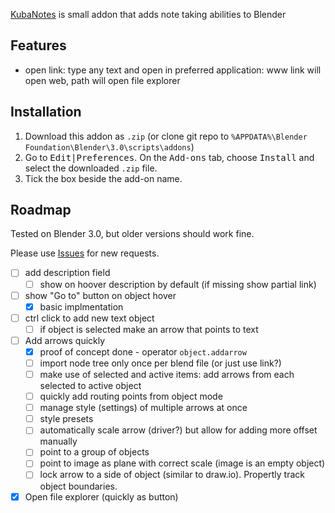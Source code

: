 ﻿
[KubaNotes](https://github.com/Mateusz-Grzelinski/kuba-notes) is small addon that adds note taking abilities to Blender

## Features 

- open link: type any text and open in preferred application: www link will open web, path will open file explorer

## Installation

1. Download this addon as `.zip` (or clone git repo to `%APPDATA%\Blender Foundation\Blender\3.0\scripts\addons`)
2. Go to <kbd><kbd>Edit</kbd>|<kbd>Preferences</kbd></kbd>. On the <kbd>Add-ons</kbd> tab, choose <kbd>Install</kbd> and select the downloaded `.zip` file.
3. Tick the box beside the add-on name.

## Roadmap

Tested on Blender 3.0, but older versions should work fine.

Please use [Issues](https://github.com/Mateusz-Grzelinski/kuba-notes/issues) for new requests.

- [ ] add description field
  - [ ] show on hoover description by default (if missing show partial link)
- [ ] show "Go to" button on object hover
  - [x] basic implmentation
- [ ] ctrl click to add new text object 
  - [ ] if object is selected make an arrow that points to text
- [ ] Add arrows quickly 
  - [x] proof of concept done - operator `object.addarrow`
  - [ ] import node tree only once per blend file (or just use link?)
  - [ ] make use of selected and active items: add arrows from each selected to active object 
  - [ ] quickly add routing points from object mode
  - [ ] manage style (settings) of multiple arrows at once
  - [ ] style presets
  - [ ] automatically scale arrow (driver?) but allow for adding more offset manually
  - [ ] point to a group of objects 
  - [ ] point to image as plane with correct scale (image is an empty object)
  - [ ] lock arrow to a side of object (similar to draw.io). Propertly track object boundaries.
- [x] Open file explorer (quickly as button)